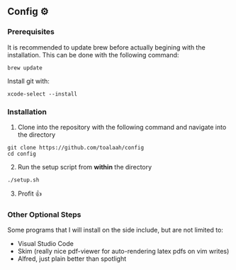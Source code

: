 ## Config ⚙️

### Prerequisites
It is recommended to update brew before actually begining with the installation. This can be done with the following command:

```shell
brew update
```

Install git with:

```shell
xcode-select --install
```

### Installation
1. Clone into the repository with the following command and navigate into the directory

```shell
git clone https://github.com/toalaah/config
cd config
```

2. Run the setup script from **within** the directory

```shell
./setup.sh
```

3. Profit 👍

### Other Optional Steps

Some programs that I will install on the side include, but are not limited to:

- Visual Studio Code
- Skim (really nice pdf-viewer for auto-rendering latex pdfs on vim writes)
- Alfred, just plain better than spotlight
